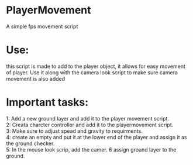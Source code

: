 # PlayerMovement
A simple fps movement script

# Use:
this script is made to add to the player object, it allows for easy movement of player. Use it along with the camera look script to make sure camera movement is also added 

# Important tasks:
1: Add a new ground layer and add it to the player movement script.<br>
2: Creata charcter controller and add it to the playermovement script.<br>
3: Make sure to adjust spead and gravity to requirments.<br>
4: create an empty and put it at the lower end of the player and assign it as the ground checker.<br>
5: In the mouse look scrip, add the camer.
6 assign ground layer to the ground.
